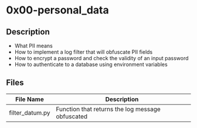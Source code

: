 # 0x00-personal_data
## Description
* What PII means
* How to implement a log filter that will obfuscate PII fields
* How to encrypt a password and check the validity of an input password
* How to authenticate to a database using environment variables
## Files
| File Name | Description |
| --------- | ----------- |
| filter_datum.py | Function that returns the log message obfuscated |